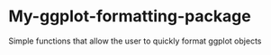 # My-ggplot-formatting-package
Simple functions that allow the user to quickly format ggplot objects
